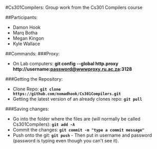 #Cs301Compilers:
Group work from the Cs301 Compilers course

##Participants:
* Damon Hook
* Marq Botha
* Megan Kingon
* Kyle Wallace

##Commands:
###Proxy:
* On Lab computers: **git config --global http.proxy http://username:password@wwwproxy.ru.ac.za:3128**

###Getting the Repository:
* Clone Repo: **`git clone https://github.com/nomadhook/Cs301Compilers.git`**
* Getting the latest version of an already clones repo: **`git pull`**

###Saving changes:
* Go into the folder where the files are (will normally be called Cs301Compilers): **`git add -A`**
* Commit the changes: **`git commit -m "type a commit message"`**
* Push onto the git: **`git push`** - Then put in username and password (password is typing even though you can't see it).
